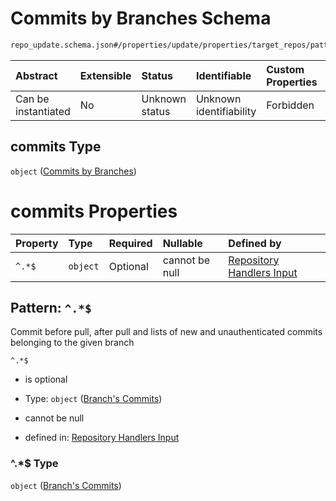 # Commits by Branches Schema

```txt
repo_update.schema.json#/properties/update/properties/target_repos/patternProperties/^.*$/properties/commits
```



| Abstract            | Extensible | Status         | Identifiable            | Custom Properties | Additional Properties | Access Restrictions | Defined In                                                                           |
| :------------------ | :--------- | :------------- | :---------------------- | :---------------- | :-------------------- | :------------------ | :----------------------------------------------------------------------------------- |
| Can be instantiated | No         | Unknown status | Unknown identifiability | Forbidden         | Forbidden             | none                | [repo-update.schema.json*](../../out/repo-update.schema.json "open original schema") |

## commits Type

`object` ([Commits by Branches](repo-update-properties-update-data-properties-target-repos-patternproperties-repo-and-commits-properties-commits-by-branches.md))

# commits Properties

| Property | Type     | Required | Nullable       | Defined by                                                                                                                                                                                                                                                                                                                           |
| :------- | :------- | :------- | :------------- | :----------------------------------------------------------------------------------------------------------------------------------------------------------------------------------------------------------------------------------------------------------------------------------------------------------------------------------- |
| `^.*$`   | `object` | Optional | cannot be null | [Repository Handlers Input](repo-update-properties-update-data-properties-target-repos-patternproperties-repo-and-commits-properties-commits-by-branches-patternproperties-branchs-commits.md "repo_update.schema.json#/properties/update/properties/target_repos/patternProperties/^.*$/properties/commits/patternProperties/^.*$") |

## Pattern: `^.*$`

Commit before pull, after pull and lists of new and unauthenticated commits belonging to the given branch

`^.*$`

*   is optional

*   Type: `object` ([Branch's Commits](repo-update-properties-update-data-properties-target-repos-patternproperties-repo-and-commits-properties-commits-by-branches-patternproperties-branchs-commits.md))

*   cannot be null

*   defined in: [Repository Handlers Input](repo-update-properties-update-data-properties-target-repos-patternproperties-repo-and-commits-properties-commits-by-branches-patternproperties-branchs-commits.md "repo_update.schema.json#/properties/update/properties/target_repos/patternProperties/^.\*$/properties/commits/patternProperties/^.\*$")

### ^.\*$ Type

`object` ([Branch's Commits](repo-update-properties-update-data-properties-target-repos-patternproperties-repo-and-commits-properties-commits-by-branches-patternproperties-branchs-commits.md))
